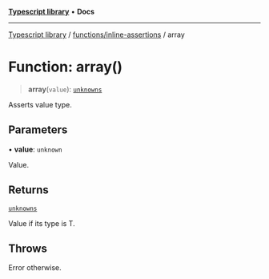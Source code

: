 [**Typescript library**](../../../index.md) • **Docs**

***

[Typescript library](../../../modules.md) / [functions/inline-assertions](../index.md) / array

# Function: array()

> **array**(`value`): [`unknowns`](../../../types/core/type-aliases/unknowns.md)

Asserts value type.

## Parameters

• **value**: `unknown`

Value.

## Returns

[`unknowns`](../../../types/core/type-aliases/unknowns.md)

Value if its type is T.

## Throws

Error otherwise.
